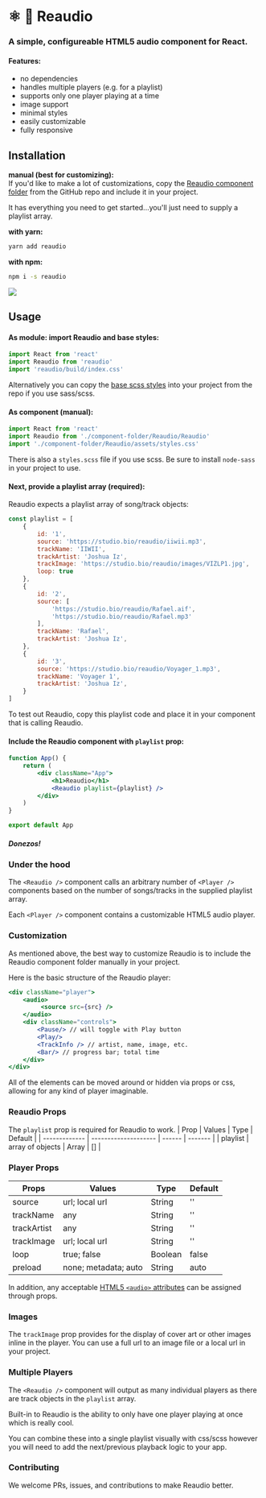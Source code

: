 # ⚛️ 🎵 Reaudio
### A simple, configureable HTML5 audio component for React.
#### Features:
- no dependencies
- handles multiple players (e.g. for a playlist)
- supports only one player playing at a time
- image support
- minimal styles
- easily customizable
- fully responsive

## Installation
**manual (best for customizing):**<br />
If you'd like to make a lot of customizations, copy the [Reaudio component folder](https://github.com/joshuaiz/reaudio/tree/master/src/lib/components/Reaudio) from the GitHub repo and include it in your project.

It has everything you need to get started...you'll just need to supply a playlist array.

**with yarn:**
```bash
yarn add reaudio
```
**with npm:**
```bash
npm i -s reaudio
```



![](https://studio.bio/reaudio/images/reaudio_screenshot.png)

## Usage
#### As module: import Reaudio and base styles:
```javascript
import React from 'react'
import Reaudio from 'reaudio'
import 'reaudio/build/index.css'
```
Alternatively you can copy the [base scss styles](https://github.com/joshuaiz/reaudio/blob/master/src/lib/components/Reaudio/assets/styles.scss) into your project from the repo if you use sass/scss.

#### As component (manual): 
```javascript
import React from 'react'
import Reaudio from './component-folder/Reaudio/Reaudio'
import './component-folder/Reaudio/assets/styles.css'
```
There is also a `styles.scss` file if you use scss. Be sure to install `node-sass` in your project to use.

#### Next, provide a playlist array (required):
Reaudio expects a playlist array of song/track objects:
```javascript
const playlist = [
    {
        id: '1',
        source: 'https://studio.bio/reaudio/iiwii.mp3',
        trackName: 'IIWII',
        trackArtist: 'Joshua Iz',
        trackImage: 'https://studio.bio/reaudio/images/VIZLP1.jpg',
        loop: true
    },
    {
        id: '2',
        source: [
            'https://studio.bio/reaudio/Rafael.aif',
            'https://studio.bio/reaudio/Rafael.mp3'
        ],
        trackName: 'Rafael',
        trackArtist: 'Joshua Iz',
    },
    {
        id: '3',
        source: 'https://studio.bio/reaudio/Voyager_1.mp3',
        trackName: 'Voyager 1',
        trackArtist: 'Joshua Iz',
    }
]
```
To test out Reaudio, copy this playlist code and place it in your component that is calling Reaudio.

#### Include the Reaudio component with `playlist` prop:
```jsx
function App() {
    return (
        <div className="App">
            <h1>Reaudio</h1>
            <Reaudio playlist={playlist} />
        </div>
    )
}

export default App
```
##### Donezos!

### Under the hood
The `<Reaudio />` component calls an arbitrary number of `<Player />` components based on the number of songs/tracks in the supplied playlist array. 

Each `<Player />` component contains a customizable HTML5 audio player.

### Customization
As mentioned above, the best way to customize Reaudio is to include the Reaudio component folder manually in your project.

Here is the basic structure of the Reaudio player:
```jsx
<div className="player">
    <audio>
         <source src={src} />
    </audio>
    <div className="controls">
        <Pause/> // will toggle with Play button
        <Play/>
        <TrackInfo /> // artist, name, image, etc.
        <Bar/> // progress bar; total time
    </div>
</div>
```
All of the elements can be moved around or hidden via props or css, allowing for any kind of player imaginable.

### Reaudio Props
The `playlist` prop is required for Reaudio to work.
| Prop          | Values               | Type   | Default |
| ------------- | -------------------- | ------ | ------- |
| playlist      | array of objects     | Array  | []      |

### Player Props
| Props       | Values               | Type    | Default |
|-------------| -------------------- |---------|---------|
| source      | url; local url       | String  | ''      |
| trackName   | any                  | String  | ''      |
| trackArtist | any                  | String  | ''      |
| trackImage  | url; local url       | String  | ''      |
| loop        | true; false          | Boolean | false   |
| preload     | none; metadata; auto | String  | auto    |

In addition, any acceptable [HTML5 `<audio>` attributes](https://developer.mozilla.org/en-US/docs/Web/HTML/Element/audio#Attributes) can be assigned through props.

### Images
The `trackImage` prop provides for the display of cover art or other images inline in the player. You can use a full url to an image file or a local url in your project.

### Multiple Players
The `<Reaudio />` component will output as many individual players as there are track objects in the `playlist` array. 

Built-in to Reaudio is the ability to only have one player playing at once which is really cool.

You can combine these into a single playlist visually with css/scss however you will need to add the next/previous playback logic to your app.

### Contributing
We welcome PRs, issues, and contributions to make Reaudio better.










